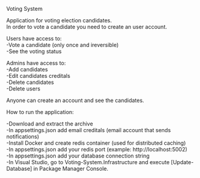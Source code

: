 Voting System

Application for voting election candidates.  
In order to vote a candidate you need to create an user account.  

Users have access to:  
-Vote a candidate (only once and ireversible)  
-See the voting status  

Admins have access to:  
-Add candidates  
-Edit candidates creditals  
-Delete candidates  
-Delete users  

Anyone can create an account and see the candidates.  

How to run the application:  

-Download and extract the archive  
-In appsettings.json add email creditals (email account that sends notifications)  
-Install Docker and create redis container (used for distributed caching)  
-In appsettings.json add your redis port (example: http://localhost:5002)  
-In appsettings.json add your database connection string  
-In Visual Studio, go to Voting-System.Infrastructure and execute [Update-Database] in Package Manager Console.  
